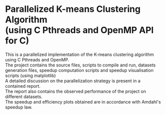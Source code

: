 # Parallelized K-means Clustering Algorithm <br>(using C Pthreads and OpenMP API for C)
This is a parallelized implementation of the K-means clustering algorithm using C Pthreads and OpenMP. <br>
The project contains the source files, scripts to compile and run, datasets generation files, speedup computation scripts and speedup visualisation scripts (using matplotlib) <br>
A detailed discussion on the parallelization strategy is present in a contained report.<br>The report also contains the observed performance of the project on different datasets.<br>The speedup and efficiency plots obtained are in accordance with Amdahl's speedup law. 

